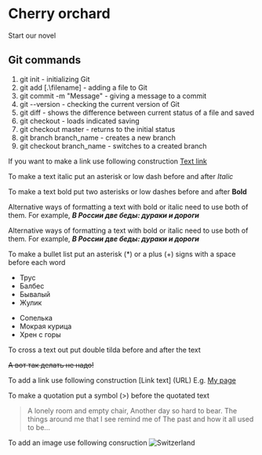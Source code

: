 # Cherry orchard

Start our novel

## Git commands

1. git init - initializing Git
2. git add [.\filename] - adding a file to Git
3. git commit -m "Message" - giving a message to a commit
4. git --version - checking the current version of Git
5. git diff - shows the difference between current status of a file and saved
6. git checkout - loads indicated saving
7. git checkout master - returns to the initial status
8. git branch branch_name - creates a new branch
9. git checkout branch_name - switches to a created branch


If you want to make a link use following construction [Text link](URL)


To make a text italic put an asterisk or low dash before and after *Italic*

To make a text bold put two asterisks or low dashes before and after **Bold**


Alternative ways of formatting a text with bold or italic need to use both of them. For example, *__В России две беды: дураки и дороги__*


Alternative ways of formatting a text with bold or italic need to use both of them. For example, *__В России две беды: дураки и дороги__*

To make a bullet list put an asterisk (*) or a plus (+) signs with a space before each word
* Трус
* Балбес
* Бывалый
* Жулик

+ Сопелька
+ Мокрая курица
+ Хрен с горы

To cross a text out put double tilda before and after the text

~~А вот так делать не надо!~~

To add a link use following construction [Link text]
(URL)
E.g. [My page](https://tonysable.taplink.ws)

To make a quotation put a symbol (>) before the quotated text

 >A lonely room and empty chair,
Another day so hard to bear.
The things around me that I see remind me of
The past and how it all used to be...

To add an image use following consruction
![Switzerland](saas-fee--2553924-4.jpg)
